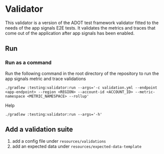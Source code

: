 # Validator
This validator is a version of the ADOT test framework validator fitted to the needs of the app signals E2E tests.
It validates the metrics and traces that come out of the application after app signals has been enabled.

## Run
### Run as a command

Run the following command in the root directory of the repository to run the app signals metric and trace validations

```shell
./gradlew :testing:validator:run --args='-c validation.yml --endpoint <app-endpoint> --region <REGION> --account-id <ACCOUNT_ID> --metric-namespace <METRIC_NAMESPACE> --rollup'
```

Help

```shell
./gradlew :testing:validator:run --args='-h'
```

## Add a validation suite

1. add a config file under `resources/validations`
2. add an expected data under `resources/expected-data-template`